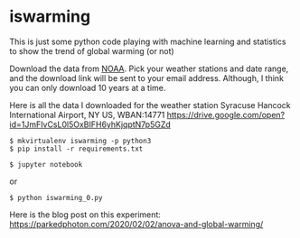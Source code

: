 # iswarming
This is just some python code playing with machine learning and statistics to show the trend of global warming (or not) 

Download the data from [NOAA](https://www.ncdc.noaa.gov/cdo-web/datatools/lcd "Local Climatological Data (LCD)"). Pick your weather stations and date range, and the download link will be sent to your email address. Although, I think you can only download 10 years at a time. 

Here is all the data I downloaded for the weather station Syracuse Hancock International Airport, NY US, WBAN:14771 <https://drive.google.com/open?id=1JmFIvCsL0l5OxBIFH6yhKjqptN7p5GZd>



```
$ mkvirtualenv iswarming -p python3
$ pip install -r requirements.txt
```

```
$ jupyter notebook
```
or
```
$ python iswarming_0.py
```


Here is the blog post on this experiment: <https://parkedphoton.com/2020/02/02/anova-and-global-warming/>



